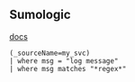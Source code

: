 Sumologic
-

[docs](https://help.sumologic.com/)

````
(_sourceName=my_svc)
| where msg = "log message"
| where msg matches "*regex*"
````
